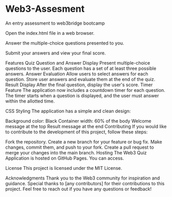 # Web3-Assesment
An entry assessment to web3bridge bootcamp


Open the index.html file in a web browser.

Answer the multiple-choice questions presented to you.

Submit your answers and view your final score.

Features
Quiz Question and Answer Display
Present multiple-choice questions to the user.
Each question has a set of at least three possible answers.
Answer Evaluation
Allow users to select answers for each question.
Store user answers and evaluate them at the end of the quiz.
Result Display
After the final question, display the user's score.
Timer Feature
The application now includes a countdown timer for each question. The timer starts when a question is displayed, and the user must answer within the allotted time.

CSS Styling
The application has a simple and clean design:

Background color: Black
Container width: 60% of the body
Welcome message at the top
Result message at the end
Contributing
If you would like to contribute to the development of this project, follow these steps:

Fork the repository.
Create a new branch for your feature or bug fix.
Make changes, commit them, and push to your fork.
Create a pull request to merge your changes into the main branch.
Hosting
The Web3 Quiz Application is hosted on GitHub Pages. You can access.

License
This project is licensed under the MIT License.

Acknowledgments
Thank you to the Web3 community for inspiration and guidance.
Special thanks to [any contributors] for their contributions to this project.
Feel free to reach out if you have any questions or feedback!
